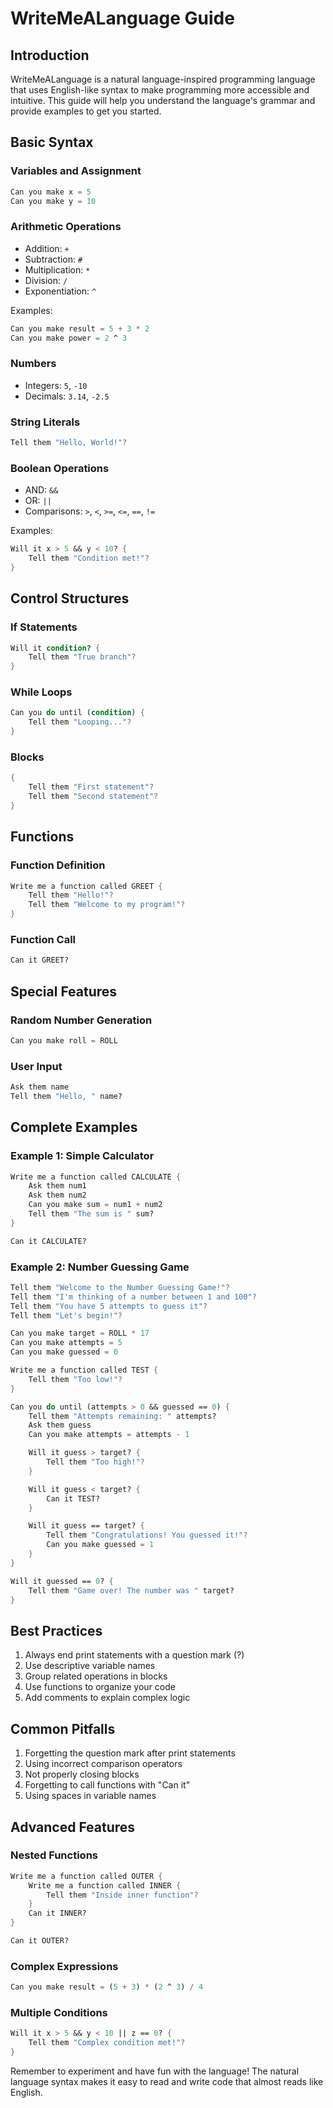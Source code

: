 # WriteMeALanguage Guide

## Introduction
WriteMeALanguage is a natural language-inspired programming language that uses English-like syntax to make programming more accessible and intuitive. This guide will help you understand the language's grammar and provide examples to get you started.

## Basic Syntax

### Variables and Assignment
```scheme
Can you make x = 5
Can you make y = 10
```

### Arithmetic Operations
- Addition: `+`
- Subtraction: `#`
- Multiplication: `*`
- Division: `/`
- Exponentiation: `^`

Examples:
```scheme
Can you make result = 5 + 3 * 2
Can you make power = 2 ^ 3
```

### Numbers
- Integers: `5`, `-10`
- Decimals: `3.14`, `-2.5`

### String Literals
```scheme
Tell them "Hello, World!"?
```

### Boolean Operations
- AND: `&&`
- OR: `||`
- Comparisons: `>`, `<`, `>=`, `<=`, `==`, `!=`

Examples:
```scheme
Will it x > 5 && y < 10? {
    Tell them "Condition met!"?
}
```

## Control Structures

### If Statements
```scheme
Will it condition? {
    Tell them "True branch"?
}
```

### While Loops
```scheme
Can you do until (condition) {
    Tell them "Looping..."?
}
```

### Blocks
```scheme
{
    Tell them "First statement"?
    Tell them "Second statement"?
}
```

## Functions

### Function Definition
```scheme
Write me a function called GREET {
    Tell them "Hello!"?
    Tell them "Welcome to my program!"?
}
```

### Function Call
```scheme
Can it GREET?
```

## Special Features

### Random Number Generation
```scheme
Can you make roll = ROLL
```

### User Input
```scheme
Ask them name
Tell them "Hello, " name?
```

## Complete Examples

### Example 1: Simple Calculator
```scheme
Write me a function called CALCULATE {
    Ask them num1
    Ask them num2
    Can you make sum = num1 + num2
    Tell them "The sum is " sum?
}

Can it CALCULATE?
```

### Example 2: Number Guessing Game
```scheme
Tell them "Welcome to the Number Guessing Game!"?
Tell them "I'm thinking of a number between 1 and 100"?
Tell them "You have 5 attempts to guess it"?
Tell them "Let's begin!"?

Can you make target = ROLL * 17
Can you make attempts = 5
Can you make guessed = 0

Write me a function called TEST {
    Tell them "Too low!"?
}

Can you do until (attempts > 0 && guessed == 0) {
    Tell them "Attempts remaining: " attempts?
    Ask them guess
    Can you make attempts = attempts - 1

    Will it guess > target? {
        Tell them "Too high!"?
    }

    Will it guess < target? {
        Can it TEST?
    }

    Will it guess == target? {
        Tell them "Congratulations! You guessed it!"?
        Can you make guessed = 1
    }
}

Will it guessed == 0? {
    Tell them "Game over! The number was " target?
}
```

## Best Practices

1. Always end print statements with a question mark (?)
2. Use descriptive variable names
3. Group related operations in blocks
4. Use functions to organize your code
5. Add comments to explain complex logic

## Common Pitfalls

1. Forgetting the question mark after print statements
2. Using incorrect comparison operators
3. Not properly closing blocks
4. Forgetting to call functions with "Can it"
5. Using spaces in variable names

## Advanced Features

### Nested Functions
```scheme
Write me a function called OUTER {
    Write me a function called INNER {
        Tell them "Inside inner function"?
    }
    Can it INNER?
}

Can it OUTER?
```

### Complex Expressions
```scheme
Can you make result = (5 + 3) * (2 ^ 3) / 4
```

### Multiple Conditions
```scheme
Will it x > 5 && y < 10 || z == 0? {
    Tell them "Complex condition met!"?
}
```

Remember to experiment and have fun with the language! The natural language syntax makes it easy to read and write code that almost reads like English.
